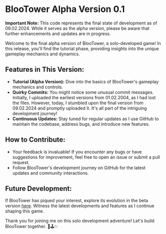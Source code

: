 # BlooTower Alpha Version 0.1

**Important Note:** This code represents the final state of development as of 09.02.2024. While it serves as the alpha version, please be aware that further enhancements and updates are in progress.

Welcome to the final alpha version of BlooTower, a solo-developed game! In this release, you'll find the tutorial phase, providing insights into the unique gameplay mechanics and dynamics.

## Features in This Version:
- **Tutorial (Alpha Version):** Dive into the basics of BlooTower's gameplay mechanics and controls.
- **Quirky Commits:** You might notice some unusual commit messages. Initially, I uploaded the earliest versions from 01.02.2004, as I had lost the files. However, today, I stumbled upon the final version from 09.02.2024 and promptly uploaded it. It's all part of the intriguing development journey!
- **Continuous Updates:** Stay tuned for regular updates as I use GitHub to maintain the codebase, address bugs, and introduce new features.

## How to Contribute:
- Your feedback is invaluable! If you encounter any bugs or have suggestions for improvement, feel free to open an issue or submit a pull request.
- Follow BlooTower's development journey on GitHub for the latest updates and community interactions.

## Future Development:
If BlooTower has piqued your interest, explore its evolution in the beta version [here](https://github.com/ArkaiduszKapa/BlooTower---beta). Witness the latest developments and features as I continue shaping this game.

Thank you for joining me on this solo development adventure! Let's build BlooTower together. 🏰🕹️✨
